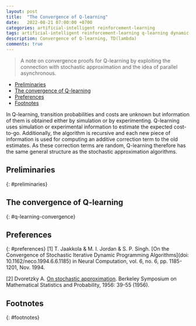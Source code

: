 ```yaml
---
layout: post
title:  "The Convergence of Q-learning"
date:   2022-08-21 07:00:00 +0700
categories: artificial-intelligent reinforcement-learning
tags: artificial-intelligent reinforcement-learning q-learning dynamic-programming
description: Convergence of Q-learning, TD(lambda)
comments: true
---
```

> A note on convergence proofs for Q-learning by exploiting the connection with stochastic approximation and the idea of parallel asynchronous.
<!-- excerpt-end -->

- [Preliminaries](#preliminaries)
- [The convergence of Q-learning](#q-learning-convergence)
- [Preferences](#preferences)
- [Footnotes](#footnotes)

In Q-learning, transition probabilities and costs are unknown but information of them is obtained either by simulation or by experimenting. Q-learning uses simulation or experimental information to estimate the expected cost-to-go. Additionally, the algorithm is recursive and each new piece of information is used for computing an additive correction term to the old estimates. As these correction terms are random, Q-learning therefore has the same general structure as the stochastic approximation algorithms.


## Preliminaries
{: #preliminaries}

## The convergence of Q-learning
{: #q-learning-convergence}




## Preferences
{: #preferences}
[1] T. Jaakkola & M. I. Jordan & S. P. Singh. [On the Convergence of Stochastic Iterative Dynamic Programming Algorithms](doi: 10.1162/neco.1994.6.6.1185) in Neural Computation, vol. 6, no. 6, pp. 1185-1201, Nov. 1994. 

[2] Dvoretzky A. [On stochastic approximation](https://projecteuclid.org/proceedings/berkeley-symposium-on-mathematical-statistics-and-probability/Proceedings-of-the-Third-Berkeley-Symposium-on-Mathematical-Statistics-and/Chapter/On-Stochastic-Approximation/bsmsp/1200501645?tab=ArticleFirstPage). Berkeley Symposium on Mathematical Statistics and Probability, 1956: 39-55 (1956).

## Footnotes
{: #footnotes}